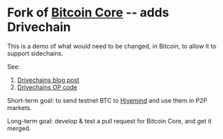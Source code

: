 Fork of [Bitcoin Core](https://github.com/bitcoin/bitcoin) -- adds Drivechain
===================================================================================

This is a demo of what would need to be changed, in Bitcoin, to allow it to support sidechains.

See:

1. [Drivechains blog post](http://www.truthcoin.info/blog/drivechain/) 
2. [Drivechains OP code](http://www.truthcoin.info/blog/drivechain-op-code/)

Short-term goal: to send testnet BTC to [Hivemind](https://github.com/bitcoin-hivemind/hivemind) and use them in P2P markets.

Long-term goal: develop & test a pull request for Bitcoin Core, and get it merged.
